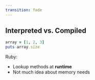 ```yaml
---
transition: fade
---
```


## Interpreted vs. Compiled

```ruby
array = [1, 2, 3]
puts array.size
```

Ruby:

* Lookup methods at **runtime**
* Not much idea about memory needs
